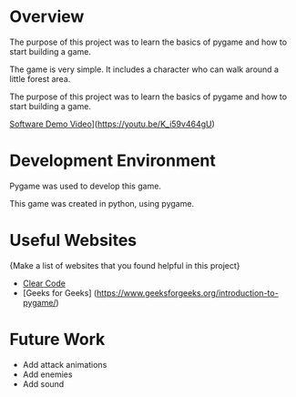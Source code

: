 # Overview

The purpose of this project was to learn the basics of pygame and how to start building a game.

The game is very simple. It includes a character who can walk around a little forest area.

The purpose of this project was to learn the basics of pygame and how to start building a game.

[Software Demo Video](http://youtube.link.goes.here)](https://youtu.be/K_i59v464gU)

# Development Environment

Pygame was used to develop this game.

This game was created in python, using pygame.

# Useful Websites

{Make a list of websites that you found helpful in this project}
* [Clear Code](https://www.youtube.com/watch?v=QU1pPzEGrqw)
* [Geeks for Geeks] (https://www.geeksforgeeks.org/introduction-to-pygame/)

# Future Work

* Add attack animations
* Add enemies
* Add sound
